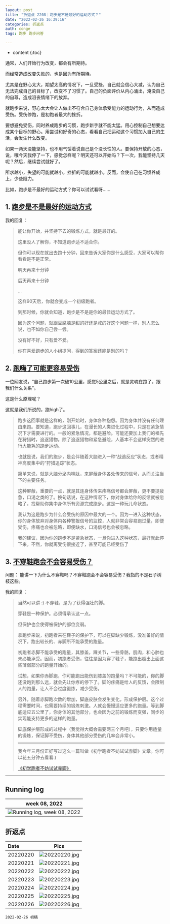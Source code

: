 ```yaml
---
layout: post
title: "折返点 2208｜跑步是不是最好的运动方式？"
date: "2022-02-26 16:39:16"
categories: 折返点
auth: conge
tags: 跑步 跑步问答

---
```

* content
{:toc}

通常，人们开始行为改变，都会有所期待。

而经常造成改变失败的，也是因为有所期待。

尤其是在野心太大，期望太高的情况下，一旦受挫，自己就会信心大减，认为自己无法完成自己的目标了，改变不了习惯了。自己的负面评价从内心涌出，淹没自己的自尊，造成沮丧情绪下的放弃。

就跑步来说，野心太大会让人做出不符合自己身体承受能力的运动行为，从而造成受伤。受伤停跑，是初跑者最大的挫折。

要想避免受伤，同时养成跑步的习惯，跑步新手就不能太猛。用心控制自己想要达成某个目标的野心。用尝试和好奇的心态，看看自己把运动这个习惯加入自己的生活，会发生什么改变。

如果一两天没能坚持，也不用气馁着说自己是个没长性的人。要保持开放的心态，说，哦今天我停了一下，感觉怎样呢？明天还可以开始吗？下一次，我能坚持几天呢？然后，继续尝试就好了。

所求越小，失望的可能就越小，挫折的可能就越小。反而，会使自己在习惯养成上，少些阻力。

比如，跑步是不最好的运动方式？你可以试试看呀……





## 1. [跑步是不是最好的运动方式](https://douc.cc/0TsEqA)

我的回复：

> 能让你开始，并坚持下去的锻炼方式，就是最好的。
>
> 这里没人了解你，不知道跑步适不适合你。
>
> 但你可以现在就出去跑十分钟，回来告诉大家你是什么感受，大家可以帮你看看是不是正常。
>
> 明天再来十分钟
>
> 后天再来十分钟
>
> ...
>
> 这样90天后，你就会变成一个初级跑者。
>
> 到那时候，你就会知道，跑步是不是是你的最佳运动方式了。
>
> 因为这个问题，就跟豆腐脑是甜的好还是咸的好这个问题一样，别人怎么说，也不如你自己尝一尝。
>
> 没有好不好，只有爱不爱。
>
> 你在喜爱跑步的人小组提问，得到的答案还能是别的吗？


## 2. [跑嗨了可能更容易受伤 ](https://douc.cc/3p0zLw)

一位网友说，“自己跑步第一次破10公里，感觉5公里之后，就是灵魂在跑了，跟我们什么关系”。

这是什么原理呢？

这就是我们所说的，跑high了。

> 跑步这回事就是这样的，刚开始时，身体各种抱怨。因为身体并没有任何理由来跑。要知道，跑步这回事儿，在漫长的人类进化过程中，只是在紧急情况下才需要进行的。一般的紧急情况，都是避险。可能还要加上我们的祖先在狩猎时，追逐猎物。除了追逐猎物和紧急避险，人基本不会这样突然的进行大能耗的跑步运动。
>
> 也就是说，我们的跑步，是会伴随着大脑进入一种“战逃反应”状态，或者精神高度集中的“狩猎追踪”状态。
>
> 简单来说，就是大脑分泌内啡肽，来屏蔽身体各处传来的信号，从而关注当下的主要任务。
>
> 这种屏蔽，重要的一点，就是其连身体传来疼痛信号都会屏蔽，更不要提疲惫，口渴之类的了。换句话说，在这种情况下，你对身体给你的反馈就被忽略了，找帮助你集中身体所有资源完成跑步。这是一种玩儿命状态。
>
> 我认为这是跑步为什么会受伤的原因中最大的一个。因为一进入这种状态，你的身体放弃对身体内各种警报信号的监控，人就非常会容易跑过量，即便受伤，疼痛也会被忽略，即便缺水，口渴信号也会被忽略。
>
> 我的建议，因为你的跑步不是紧急状态，一旦你进入这种状态，最好就此停下来。不然，你就离受伤很接近了，甚至可能已经受伤了

## 3. [不穿鞋跑会不会容易受伤？]( https://douc.cc/402qUy)

问题： 能讲一下为什么不穿鞋吗？不穿鞋跑会不会容易受伤？我指的不是石子树枝这些。

我的回复：

> 当然可以讲 :) 不穿鞋，是为了获得强壮的脚。
>
> 穿鞋是一种保护。必须得承认这一点。
>
> 但保护也会使得被保护的部位变弱。
>
> 拿跑步来说，初跑者来在鞋子的保护下，可以在脚缺少锻炼，没准备好的情况下，跑出较长的、赤脚所不能承受的跑量。
>
> 初跑者赤脚不能承受的跑量，其膝盖，踝关节，一些骨骼，肌肉，和心肺也未必能承受。因而，初跑者受伤，往往是因为穿了鞋子，能跑出超出上面这些薄弱部分的跑量开始的。
>
> 试想，如果你赤脚跑，你可能跑出能伤到膝盖的跑量吗？不可能的，你的脚还没跑到那么远，就会先让你疼的停下了。脚的疼痛是给人的反馈，会限制人的跑量，让人不会过度锻炼，减少受伤。
>
> 另外，随着赤脚跑次数的增加，脚底皮肤会发生变化，形成保护层。这个过程需要时间，也需要持续的锻炼刺激。人就会慢慢适应更多的跑量。等到脚底适应五公里了，你身体的其他部分，也会因为之前的锻炼而变强，同步的实现能支持更多的这样的跑量。
>
> 脚底保护层形成的过程中（我觉得大概会需要两三个月吧），只要你用适量的锻炼，保证脚不受伤，身体其他部分受伤的几率会非常小。
>
> -----
>
> 我今年三月份正好写过这么一篇叫做《初学跑者不妨试试赤脚》文章。你可以花五分钟去看看:)
>
> [《初学跑者不妨试试赤脚》](https://conge.github.io/2021/03/14/return-point-barefoot-running/)


----

## Running log

|week 08, 2022|
|:----:|
|![Running log, week 08, 2022](/assets/images/折返点/2022_wk08.png)|


## 折返点

|Date|Pics|
|:----|:----:|
|20220220|![20220220.jpg](/assets/images/折返点/50220220.jpg)|
|20220221|![20220221.jpg](/assets/images/折返点/20220221.jpg)|
|20220222|![20220222.jpg](/assets/images/折返点/20220222.jpg)|
|20220223|![20220223.jpg](/assets/images/折返点/20220223.jpg)|
|20220224|![20220224.jpg](/assets/images/折返点/20220224.jpg)|
|20220225|![20220225.jpg](/assets/images/折返点/20220225.jpg)|
|20220226|![20220226.jpg](/assets/images/折返点/20220226.jpg)|


```
2022-02-26 初稿
```
